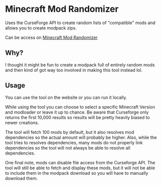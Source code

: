# Minecraft Mod Randomizer

Uses the CurseForge API to create random lists of "compatible" mods and allows you to create modpack zips.

Can be access on [Minecraft Mod Randomizer](https://curseforge-randomizer.vercel.app)

## Why?
I thought it might be fun to create a modpack full of entirely random mods and then kind of got way too involved in making this tool instead lol.

## Usage
You can use the tool on the website or you can run it locally.

While using the tool you can choose to select a specific Minecraft Version and modloader or leave it up to chance. Be aware that Curseforge only returns the first 10,000 results so results will be pretty heavily biased to newer creations.

The tool will fetch 100 mods by default, but it also resolves mod dependencies so the actual amount will probably be higher. Also, while the tool tries to resolves dependencies, many mods do not properly link  dependencies so the tool will not always be able to resolve all dependencies.

One final note, mods can disable file access from the Curseforge API. The tool will still be able to fetch and display these mods, but it will not be able to include them in the modpack download so you will have to manually download them.
